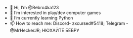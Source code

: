 - 👋 Hi, I’m @Bebro4ka123
- 👀 I’m interested in play/dev computer games
- 🌱 I’m currently learning Python 
- 📫 How to reach me: Discord- zxcursed#5418; Telegram - @MrHeckerJR; 
НЮХАЙТЕ БЕБРУ

